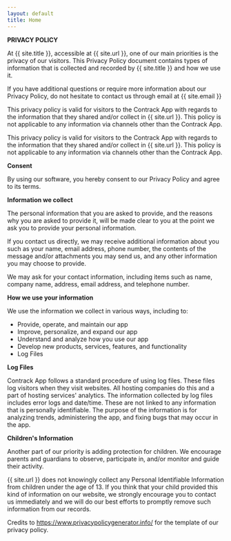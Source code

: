 ```yaml
---
layout: default
title: Home
---
```


<div class="flex flex-col text-gray-700 roboto font-medium justify-center items-center w-full mt-5">
	<div class="mb-5">
		<strong class="font-bold">PRIVACY POLICY</strong>
	</div>
	<div class="sm:w-1/2 mb-5 px-5">
		<p class="text-justify mb-5">
			At {{ site.title }}, accessible at {{ site.url }}, one of our main priorities is the privacy of our visitors. This Privacy Policy document contains types of information that is collected and recorded by {{ site.title }} and how we use it.
		</p>
		<p class="text-justify mb-5">
			If you have additional questions or require more information about our Privacy Policy, do not hesitate to contact us through email at {{ site.email }}
		</p>
		<p class="text-justify mb-5">
			This privacy policy is valid for visitors to the Contrack App with regards to the information that they shared and/or collect in {{ site.url }}. This policy is not applicable to any information via channels other than the Contrack App.
		</p>
		<p class="text-justify mb-5">
			This privacy policy is valid for visitors to the Contrack App with regards to the information that they shared and/or collect in {{ site.url }}. This policy is not applicable to any information via channels other than the Contrack App.
		</p>
		<div class="text-gray-800 mb-5">
			<strong class="font-bold">Consent</strong>
		</div>
		<p class="text-justify mb-5">
			By using our software, you hereby consent to our Privacy Policy and agree to its terms.
		</p>
		<div>
			<strong class="font-bold">Information we collect</strong>
		</div>
		<p class="text-justify mb-5">
			The personal information that you are asked to provide, and the reasons why you are asked to provide it, will be made clear to you at the point we ask you to provide your personal information.
		</p>
		<p class="text-justify mb-5">
			If you contact us directly, we may receive additional information about you such as your name, email address, phone number, the contents of the message and/or attachments you may send us, and any other information you may choose to provide.
		</p>
		<p class="text-justify mb-5">
			We may ask for your contact information, including items such as name, company name, address, email address, and telephone number.
		</p>
		<strong class="font-bold mb-5">How we use your information</strong>
		<p class="text-justify mb-5">
			We use the information we collect in various ways, including to:
		</p>
		<ul class="list-disc pl-10 mb-5">
			<li>Provide, operate, and maintain our app</li>
			<li>Improve, personalize, and expand our app</li>
			<li>Understand and analyze how you use our app</li>
			<li>Develop new products, services, features, and functionality</li>
			<li>Log Files</li>
		</ul>
		<strong class="font-bold mb-5">Log Files</strong>
		<p class="text-justify mb-5">
			Contrack App follows a standard procedure of using log files. These files log visitors when they visit websites. All hosting companies do this and a part of hosting services' analytics. The information collected by log files includes error logs and date/time. These are not linked to any information that is personally identifiable. The purpose of the information is for analyzing trends, administering the app, and fixing bugs that may occur in the app.
		</p>
		<strong class="font-bold mb-5">Children's Information</strong>
		<p class="text-justify mb-5">
			Another part of our priority is adding protection for children. We encourage parents and guardians to observe, participate in, and/or monitor and guide their activity.
		</p>
		<p class="text-justify mb-5">
			{{ site.url }} does not knowingly collect any Personal Identifiable Information from children under the age of 13. If you think that your child provided this kind of information on our website, we strongly encourage you to contact us immediately and we will do our best efforts to promptly remove such information from our records.
		</p>
		<p class="text-justify mb-5">
			Credits to <a class="text-blue-600 underline" href="https://www.privacypolicygenerator.info/">https://www.privacypolicygenerator.info/</a> for the template of our privacy policy.
		</p>
	</div>
</div>